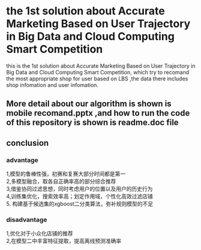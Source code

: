 # the 1st solution about Accurate Marketing Based on User Trajectory in Big Data and Cloud Computing Smart Competition
this is the 1st solution about Accurate Marketing Based on User Trajectory in Big Data and Cloud Computing Smart Competition,
which try to recomand the most appropriate shop for user based on LBS ,the data there includes shop infomation and user infomation.
##  More detail about our algorithm is shown is mobile recomand.pptx ,and how to run the code of this repository is shown is readme.doc file 
## conclusion 
### advantage<br>
1,模型的鲁棒性强，初赛和复赛大部分时间都是第一<br>
2,多模型融合，取各自正确率高的部分综合推荐<br>
3,借鉴协同过滤思想，同时考虑用户的位置以及用户的历史行为<br>
4,训练集优化，搜索效率高；划定作用域，个性化高效过滤店铺<br>
5. 构建基于候选集的xgboost二分类算法，弥补规则模型的不足<br>
### disadvantage<br>
1,优化对于小众化店铺的推荐<br>
2,在模型二中丰富特征提取，提高离线预测准确率<br>


